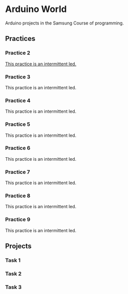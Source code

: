 # Arduino World
Arduino projects in the Samsung Course of programming.

## Practices

### Practice 2
[This practice is an intermittent led.](./Practice2/)

### Practice 3
This practice is an intermittent led.

### Practice 4
This practice is an intermittent led.

### Practice 5
This practice is an intermittent led.

### Practice 6
This practice is an intermittent led.

### Practice 7
This practice is an intermittent led.

### Practice 8
This practice is an intermittent led.

### Practice 9
This practice is an intermittent led.

## Projects

### Task 1

### Task 2

### Task 3